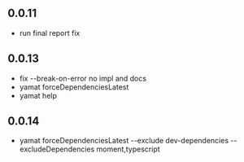 ## 0.0.11

 * run final report fix

## 0.0.13

 * fix --break-on-error no impl and docs
 * yamat forceDependenciesLatest
 * yamat help

 ## 0.0.14

 * yamat forceDependenciesLatest --exclude dev-dependencies --excludeDependencies moment,typescript